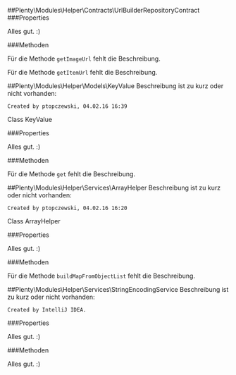 ##Plenty\Modules\Helper\Contracts\UrlBuilderRepositoryContract
###Properties

Alles gut. :)

###Methoden

Für die Methode `getImageUrl` fehlt die Beschreibung.

Für die Methode `getItemUrl` fehlt die Beschreibung.

##Plenty\Modules\Helper\Models\KeyValue
Beschreibung ist zu kurz oder nicht vorhanden:

    Created by ptopczewski, 04.02.16 16:39
Class KeyValue

###Properties

Alles gut. :)

###Methoden

Für die Methode `get` fehlt die Beschreibung.

##Plenty\Modules\Helper\Services\ArrayHelper
Beschreibung ist zu kurz oder nicht vorhanden:

    Created by ptopczewski, 04.02.16 16:20
Class ArrayHelper

###Properties

Alles gut. :)

###Methoden

Für die Methode `buildMapFromObjectList` fehlt die Beschreibung.

##Plenty\Modules\Helper\Services\StringEncodingService
Beschreibung ist zu kurz oder nicht vorhanden:

    Created by IntelliJ IDEA.

###Properties

Alles gut. :)

###Methoden

Alles gut. :)


